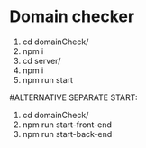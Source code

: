 # Domain checker

1. cd domainCheck/
2. npm i
3. cd server/
4. npm i
5. npm run start

#ALTERNATIVE SEPARATE START:
1. cd domainCheck/
2. npm run start-front-end
3. npm run start-back-end
